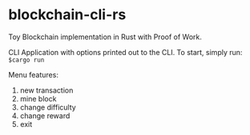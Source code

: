# blockchain-cli-rs
Toy Blockchain implementation in Rust with Proof of Work.

CLI Application with options printed out to the CLI. 
To start, simply run: 
`$cargo run`  


Menu features: 

1) new transaction 
2) mine block 
3) change difficulty 
4) change reward 
0) exit 
   